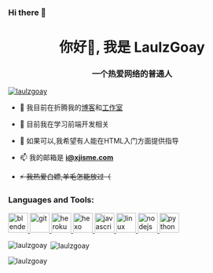 ### Hi there 👋

<h1 align="center">你好👋, 我是 LaulzGoay</h1>
<h3 align="center">一个热爱网络的普通人</h3>

<p align="left"> <a href="https://github.com/ryo-ma/github-profile-trophy"><img src="https://github-profile-trophy.vercel.app/?username=laulzgoay" alt="laulzgoay" /></a> </p>

- 🔭 我目前在折腾我的[博客](https://www.xjisme.com/)和[工作室](https://www.ymzsl.com)
- 🌱 目前我在学习前端开发相关 

- 🤝 如果可以,我希望有人能在HTML入门方面提供指导

- 📫 我的邮箱是 **i@xjisme.com**

- ~~⚡ 我热爱白嫖,羊毛怎能放过（~~


<h3 align="left">Languages and Tools:</h3>
<p align="left"> <a href="https://www.blender.org/" target="_blank"> <img src="https://download.blender.org/branding/community/blender_community_badge_white.svg" alt="blender" width="40" height="40"/> </a> <a href="https://git-scm.com/" target="_blank"> <img src="https://www.vectorlogo.zone/logos/git-scm/git-scm-icon.svg" alt="git" width="40" height="40"/> </a> <a href="https://heroku.com" target="_blank"> <img src="https://www.vectorlogo.zone/logos/heroku/heroku-icon.svg" alt="heroku" width="40" height="40"/> </a> <a href="hexo.io/" target="_blank"> <img src="https://www.vectorlogo.zone/logos/hexoio/hexoio-icon.svg" alt="hexo" width="40" height="40"/> </a> <a href="https://developer.mozilla.org/en-US/docs/Web/JavaScript" target="_blank"> <img src="https://devicons.github.io/devicon/devicon.git/icons/javascript/javascript-original.svg" alt="javascript" width="40" height="40"/> </a> <a href="https://www.linux.org/" target="_blank"> <img src="https://devicons.github.io/devicon/devicon.git/icons/linux/linux-original.svg" alt="linux" width="40" height="40"/> </a> <a href="https://nodejs.org" target="_blank"> <img src="https://devicons.github.io/devicon/devicon.git/icons/nodejs/nodejs-original-wordmark.svg" alt="nodejs" width="40" height="40"/> </a> <a href="https://www.python.org" target="_blank"> <img src="https://devicons.github.io/devicon/devicon.git/icons/python/python-original.svg" alt="python" width="40" height="40"/> </a> </p>

<p><img align="left" src="https://github-readme-stats.vercel.app/api/top-langs?username=laulzgoay&show_icons=true&theme=dracula&locale=en&layout=compact&count_private=true" alt="laulzgoay" /></p>

<p>&nbsp;<img align="center" src="https://github-readme-stats.vercel.app/api?username=laulzgoay&show_icons=true&theme=tokyonight&locale=en&count_private=true" alt="laulzgoay" /></p>

<p><img align="center" src="https://github-readme-streak-stats.herokuapp.com/?user=laulzgoay&theme=highcontrast" alt="laulzgoay" /></p>


<!--
**laulzgoay/laulzgoay** is a ✨ _special_ ✨ repository because its `README.md` (this file) appears on your GitHub profile.

Here are some ideas to get you started:

- 🔭 I’m currently working on ...
- 🌱 I’m currently learning ...
- 👯 I’m looking to collaborate on ...
- 🤔 I’m looking for help with ...
- 💬 Ask me about ...
- 📫 How to reach me: ...
- 😄 Pronouns: ...
- ⚡ Fun fact: ...
-->
